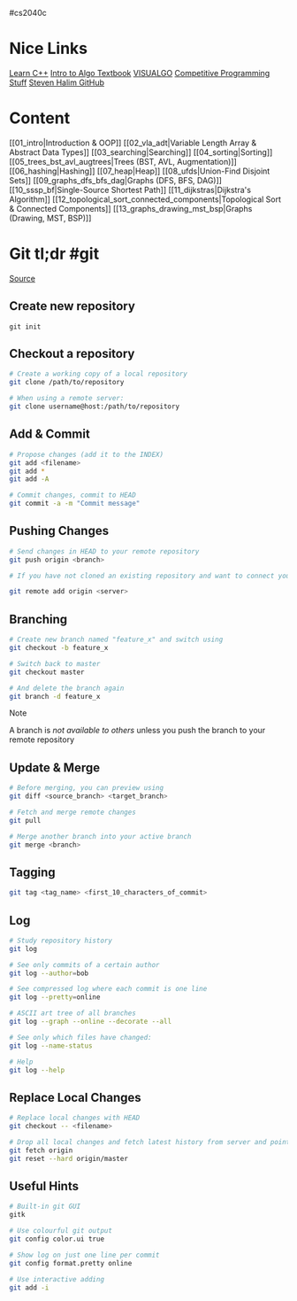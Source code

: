 #cs2040c 
# Nice Links
[Learn C++](https://www.learncpp.com/)
[Intro to Algo Textbook](https://www.inf.ufpr.br/andre/textos-CI1165/Introduction%20to%20Algorithms%20-%203rd%20Edition.pdf)
[VISUALGO](https://visualgo.net/en)
[Competitive Programming Stuff](https://cpbooks.net)
[Steven Halim GitHub](https://github.com/stevenhalim)

# Content
[[01_intro|Introduction & OOP]]
[[02_vla_adt|Variable Length Array & Abstract Data Types]]
[[03_searching|Searching]]
[[04_sorting|Sorting]]
[[05_trees_bst_avl_augtrees|Trees (BST, AVL, Augmentation)]]
[[06_hashing|Hashing]]
[[07_heap|Heap]]
[[08_ufds|Union-Find Disjoint Sets]]
[[09_graphs_dfs_bfs_dag|Graphs (DFS, BFS, DAG)]]
[[10_sssp_bf|Single-Source Shortest Path]]
[[11_dijkstras|Dijkstra's Algorithm]]
[[12_topological_sort_connected_components|Topological Sort & Connected Components]]
[[13_graphs_drawing_mst_bsp|Graphs (Drawing, MST, BSP)]]

# Git tl;dr #git
[Source](https://rogerdudler.github.io/git-guide/)
## Create new repository 
```
git init
```
## Checkout a repository
```sh
# Create a working copy of a local repository
git clone /path/to/repository

# When using a remote server:
git clone username@host:/path/to/repository
```
## Add & Commit
```sh
# Propose changes (add it to the INDEX)
git add <filename>
git add *
git add -A

# Commit changes, commit to HEAD
git commit -a -m "Commit message"
```
## Pushing Changes
```sh
# Send changes in HEAD to your remote repository
git push origin <branch>

# If you have not cloned an existing repository and want to connect your repository to a remote server, you need to add it with

git remote add origin <server>
```
## Branching
```sh
# Create new branch named "feature_x" and switch using
git checkout -b feature_x

# Switch back to master
git checkout master

# And delete the branch again
git branch -d feature_x
```

>[!NOTE]
>A branch is *not available to others* unless you push the branch to your remote repository
## Update & Merge
```sh
# Before merging, you can preview using
git diff <source_branch> <target_branch>

# Fetch and merge remote changes
git pull

# Merge another branch into your active branch
git merge <branch>
```
## Tagging
```sh
git tag <tag_name> <first_10_characters_of_commit>
```
## Log
```sh
# Study repository history
git log

# See only commits of a certain author
git log --author=bob

# See compressed log where each commit is one line
git log --pretty=online

# ASCII art tree of all branches
git log --graph --online --decorate --all

# See only which files have changed:
git log --name-status

# Help
git log --help
```
## Replace Local Changes
```sh
# Replace local changes with HEAD
git checkout -- <filename>

# Drop all local changes and fetch latest history from server and point local master branch at it
git fetch origin
git reset --hard origin/master
```
## Useful Hints
```sh
# Built-in git GUI
gitk

# Use colourful git output
git config color.ui true

# Show log on just one line per commit
git config format.pretty online

# Use interactive adding
git add -i
```